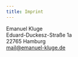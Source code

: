 ```yaml
---
title: Imprint
---
```


Emanuel Kluge  
Eduard-Duckesz-Straße 1a  
22765 Hamburg  
mail@emanuel-kluge.de
